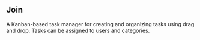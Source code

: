 ﻿## Join
A Kanban-based task manager for creating and organizing tasks using drag and drop. Tasks can be assigned to users and categories.


